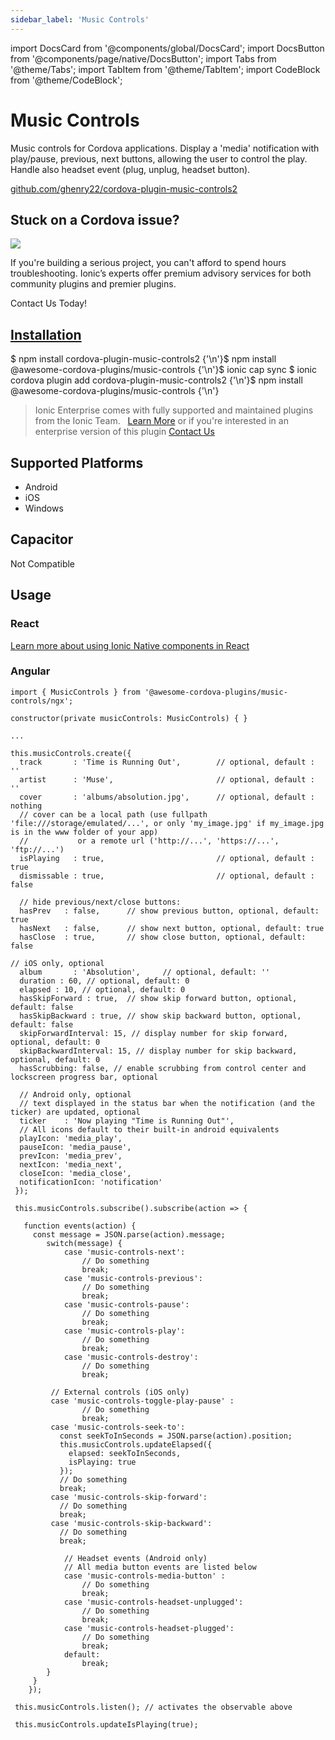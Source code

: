 ```yaml
---
sidebar_label: 'Music Controls'
---
```


import DocsCard from '@components/global/DocsCard';
import DocsButton from '@components/page/native/DocsButton';
import Tabs from '@theme/Tabs';
import TabItem from '@theme/TabItem';
import CodeBlock from '@theme/CodeBlock';

# Music Controls

Music controls for Cordova applications.
Display a 'media' notification with play/pause, previous, next buttons, allowing the user to control the play.
Handle also headset event (plug, unplug, headset button).

<p>
  <a href="https://github.com/ghenry22/cordova-plugin-music-controls2" target="_blank" rel="noopener" className="git-link">github.com/ghenry22/cordova-plugin-music-controls2</a>
</p>

<h2>Stuck on a Cordova issue?</h2>
<DocsCard
  className="cordova-ee-card"
  header="Don't waste precious time on plugin issues."
  href="https://ionicframework.com/sales?product_of_interest=Ionic%20Native"
>
  <div>
    <img src="/docs/icons/native-cordova-bot.png" class="cordova-ee-img" />
    <p>
      If you're building a serious project, you can't afford to spend hours troubleshooting. Ionic’s experts offer
      premium advisory services for both community plugins and premier plugins.
    </p>
    <DocsButton className="native-ee-detail">Contact Us Today!</DocsButton>
  </div>
</DocsCard>

<h2 id="installation">
  <a href="#installation">Installation</a>
</h2>
<Tabs
  groupId="runtime"
  defaultValue="Capacitor"
  values={[
    { value: 'Capacitor', label: 'Capacitor' },
    { value: 'Cordova', label: 'Cordova' },
    { value: 'Enterprise', label: 'Enterprise' },
  ]}
>
  <TabItem value="Capacitor">
    <CodeBlock className="language-shell">
      $ npm install cordova-plugin-music-controls2 {'\n'}$ npm install @awesome-cordova-plugins/music-controls {'\n'}$
      ionic cap sync
    </CodeBlock>
  </TabItem>
  <TabItem value="Cordova">
    <CodeBlock className="language-shell">
      $ ionic cordova plugin add cordova-plugin-music-controls2 {'\n'}$ npm install
      @awesome-cordova-plugins/music-controls {'\n'}
    </CodeBlock>
  </TabItem>
  <TabItem value="Enterprise">
    <blockquote>
      Ionic Enterprise comes with fully supported and maintained plugins from the Ionic Team. &nbsp;
      <a class="btn" href="https://ionic.io/docs/premier-plugins">Learn More</a> or if you're interested in an enterprise version of this plugin <a class="btn" href="https://ionicframework.com/sales?product_of_interest=Ionic%20Enterprise%20Engine">Contact Us</a>
    </blockquote>
  </TabItem>
</Tabs>

## Supported Platforms

- Android
- iOS
- Windows

## Capacitor

Not Compatible

## Usage

### React

[Learn more about using Ionic Native components in React](../native-community.md#react)

### Angular

```tsx
import { MusicControls } from '@awesome-cordova-plugins/music-controls/ngx';

constructor(private musicControls: MusicControls) { }

...

this.musicControls.create({
  track       : 'Time is Running Out',        // optional, default : ''
  artist      : 'Muse',                       // optional, default : ''
  cover       : 'albums/absolution.jpg',      // optional, default : nothing
  // cover can be a local path (use fullpath 'file:///storage/emulated/...', or only 'my_image.jpg' if my_image.jpg is in the www folder of your app)
  //           or a remote url ('http://...', 'https://...', 'ftp://...')
  isPlaying   : true,                         // optional, default : true
  dismissable : true,                         // optional, default : false

  // hide previous/next/close buttons:
  hasPrev   : false,      // show previous button, optional, default: true
  hasNext   : false,      // show next button, optional, default: true
  hasClose  : true,       // show close button, optional, default: false

// iOS only, optional
  album       : 'Absolution',     // optional, default: ''
  duration : 60, // optional, default: 0
  elapsed : 10, // optional, default: 0
  hasSkipForward : true,  // show skip forward button, optional, default: false
  hasSkipBackward : true, // show skip backward button, optional, default: false
  skipForwardInterval: 15, // display number for skip forward, optional, default: 0
  skipBackwardInterval: 15, // display number for skip backward, optional, default: 0
  hasScrubbing: false, // enable scrubbing from control center and lockscreen progress bar, optional

  // Android only, optional
  // text displayed in the status bar when the notification (and the ticker) are updated, optional
  ticker    : 'Now playing "Time is Running Out"',
  // All icons default to their built-in android equivalents
  playIcon: 'media_play',
  pauseIcon: 'media_pause',
  prevIcon: 'media_prev',
  nextIcon: 'media_next',
  closeIcon: 'media_close',
  notificationIcon: 'notification'
 });

 this.musicControls.subscribe().subscribe(action => {

   function events(action) {
     const message = JSON.parse(action).message;
     	switch(message) {
     		case 'music-controls-next':
     			// Do something
     			break;
     		case 'music-controls-previous':
     			// Do something
     			break;
     		case 'music-controls-pause':
     			// Do something
     			break;
     		case 'music-controls-play':
     			// Do something
     			break;
     		case 'music-controls-destroy':
     			// Do something
     			break;

         // External controls (iOS only)
         case 'music-controls-toggle-play-pause' :
     			// Do something
     			break;
         case 'music-controls-seek-to':
           const seekToInSeconds = JSON.parse(action).position;
           this.musicControls.updateElapsed({
             elapsed: seekToInSeconds,
             isPlaying: true
           });
           // Do something
           break;
         case 'music-controls-skip-forward':
           // Do something
           break;
         case 'music-controls-skip-backward':
           // Do something
           break;

     		// Headset events (Android only)
     		// All media button events are listed below
     		case 'music-controls-media-button' :
     			// Do something
     			break;
     		case 'music-controls-headset-unplugged':
     			// Do something
     			break;
     		case 'music-controls-headset-plugged':
     			// Do something
     			break;
     		default:
     			break;
     	}
     }
    });

 this.musicControls.listen(); // activates the observable above

 this.musicControls.updateIsPlaying(true);


```
